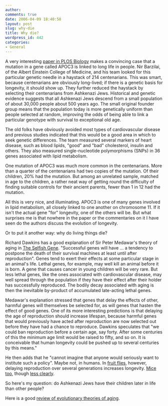 ```yaml
---
author:
comments: true
date: 2006-04-09 18:40:58
layout: post
slug: why-die
title: Why die?
wordpress_id: 442
categories:
- General
---
```


A very interesting [paper in PLOS Biology](http://biology.plosjournals.org/perlserv/?request=get-document&doi=10.1371/journal.pbio.0040113) makes a convincing case that a mutation in a gene called APOC3 is linked to long life in people. Nir Barzilai, of the Albert Einstein College of Medicine, and his team looked for this particular genetic needle in a haystack of 214 centenarians. This was smart, because centenarians are obviously long-lived; if there is a genetic basis for longevity, it should show up. They further reduced the haystack by selecting their centenarians from Ashkenazi Jews. Historical and genetic evidence suggests that all Ashkenazi Jews descend from a small population of about 30,000 people about 500 years ago. The small original founder group means that the population today is more genetically uniform than people  selected at random, improving the odds of being able to link a particular genotype with survival to exceptional old age.

The old folks have obviously avoided most types of cardiovascular disease and previous studies indicated that this would be a good area in  which to seek genetic differences. The team measured several markers of heart disease, such as blood lipids, "good" and "bad" cholesterol, insulin and others. They also measured single-nucleotide polymorphisms (SNPs) in 36 genes associated with lipid metabolism.

One mutation of APOC3 was much more common in the centenarians. More than a quarter of the centenarians had two copies of the mutation. Of their children, 20% had the mutation. But among an unrelated sample, matched in age to the children, a rather neat way of getting round the difficulty of finding suitable controls for their ancient parents, fewer than 1 in 12 had the mutation.

All this is very nice, and illuminating. APOC3 is one of many genes involved in lipid metabolism, all closely linked to one another on chromosome 11. If it isn't the actual gene "for" longevity, one of the others will be. But what surprises me is that nowhere in the paper or the commentaries on it I have seen do the authors discuss the evolution of longevity.

Or to put it another way: why do living things die?

Richard Dawkins has a good explanation of Sir Peter Medawar's theory of aging in [The Selfish Gene](http://www.amazon.co.uk/exec/obidos/redirect?tag=ws%26link_code=xm2%26camp=2025%26creative=165953%26path=http://www.amazon.co.uk/gp/redirect.html%253fASIN=0199291144%2526tag=ws%2526lcode=xm2%2526cID=2025%2526ccmID=165953%2526location=/o/ASIN/0199291144%25253FSubscriptionId=02ZH6J1W0649DTNS6002). "Successful genes will have ... a tendency to postpone the death of their survival machines at least until after reproduction". Genes tend to exert their effects at some particular stage in an animal's life. Lethal genes, for example, may well kill an animal before it is born. A gene that causes cancer in young children will be very rare. But less lethal genes, like the ones associated with cardiovascular disease, may well spread through the population if they have their effect after their holder has successfully reproduced. The bodily decay associated with aging is then the inevitable by-product of accumulated late-acting lethal genes.

Medawar's explanation stressed that genes that delay the effects of other, harmful genes will themselves be selected for, as will genes that hasten the effect of good genes. One of its more interesting predictions is that delaying the age of reproduction should increase lifespan, because harmful genes that would previously have acted after reproduction are now selected out before they have had a chance to reproduce. Dawkins speculates that "we could ban reproduction before a certain age, say forty. After some centuries of this the minimum age limit would be raised to fifty, and so on. It is conceivable that human longevity could be pushed up to several centuries by this means."

He then adds that he "cannot imagine that anyone would seriously want to institute such a policy". Maybe not, in humans. In [fruit flies](http://links.jstor.org/sici?sici=0014-3820(199202)46%3A1%3C76%3ADACRTS%3E2.0.CO%3B2-H), however, delaying reproduction over several generations increases longevity. [Mice too](http://www.ncbi.nlm.nih.gov/entrez/query.fcgi?cmd=Retrieve&db=PubMed&list_uids=9134704&dopt=Abstract), though [less clearly](http://www.ncbi.nlm.nih.gov/entrez/query.fcgi?cmd=Retrieve&db=pubmed&dopt=Abstract&list_uids=12094015&query_hl=3&itool=pubmed_docsum).

So here's my question: do Ashkenazi Jews have their children later in life than other people?

Here is a good [review of evolutionary theories of aging](http://longevity-science.org/Evolution.htm).

